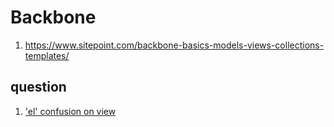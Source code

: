 # Backbone

1. https://www.sitepoint.com/backbone-basics-models-views-collections-templates/


## question
1. ['el' confusion on view][so-1]

[so-1]: https://stackoverflow.com/a/5757160/2368696

